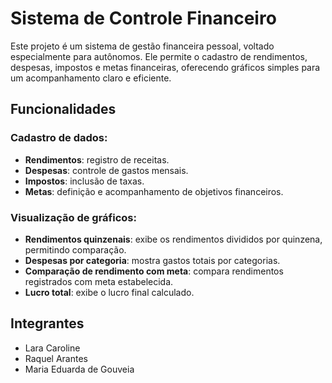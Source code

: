 # **Sistema de Controle Financeiro**
Este projeto é um sistema de gestão financeira pessoal, voltado especialmente para autônomos. Ele permite o cadastro de rendimentos, despesas, impostos e metas financeiras, oferecendo gráficos simples para um acompanhamento claro e eficiente.

## **Funcionalidades**
### **Cadastro de dados**:
- **Rendimentos**: registro de receitas.
- **Despesas**: controle de gastos mensais.
- **Impostos**: inclusão de taxas.
- **Metas**: definição e acompanhamento de objetivos financeiros.
### **Visualização de gráficos**:
- **Rendimentos quinzenais**: exibe os rendimentos divididos por quinzena, permitindo comparação.
- **Despesas por categoria**: mostra gastos totais por categorias.
- **Comparação de rendimento com meta**: compara rendimentos registrados com meta estabelecida.
- **Lucro total**: exibe o lucro final calculado.

## **Integrantes**
- Lara Caroline
- Raquel Arantes
- Maria Eduarda de Gouveia
